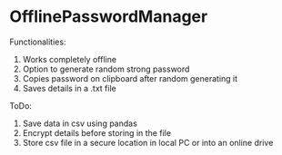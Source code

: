 # OfflinePasswordManager
Functionalities:

1. Works completely offline
2. Option to generate random strong password
3. Copies password on clipboard after random generating it
4. Saves details in a .txt file

ToDo:
1. Save data in csv using pandas
2. Encrypt details before storing in the file
3. Store csv file in a secure location in local PC or into an online drive
